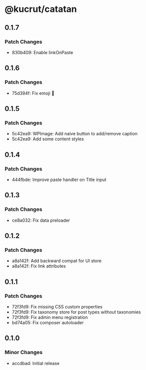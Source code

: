 # @kucrut/catatan

## 0.1.7

### Patch Changes

- 830b409: Enable linkOnPaste

## 0.1.6

### Patch Changes

- 75d394f: Fix emoji 🎉

## 0.1.5

### Patch Changes

- 5c42ea9: WPImage: Add naive button to add/remove caption
- 5c42ea9: Add some content styles

## 0.1.4

### Patch Changes

- 444fbde: Improve paste handler on Title input

## 0.1.3

### Patch Changes

- ce8a032: Fix data preloader

## 0.1.2

### Patch Changes

- a8a142f: Add backward compat for UI store
- a8a142f: Fix link attributes

## 0.1.1

### Patch Changes

- 72f3fd9: Fix missing CSS custom properties
- 72f3fd9: Fix taxonomy store for post types without taxonomies
- 72f3fd9: Fix admin menu registration
- bd74a05: Fix composer autoloader

## 0.1.0

### Minor Changes

- accdbad: Initial release
